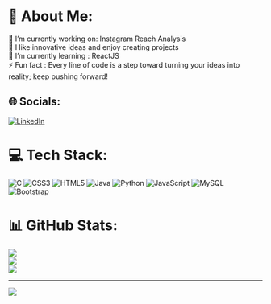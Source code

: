 # 💫 About Me:
🔭 I’m currently working on: Instagram Reach Analysis<br>👯 I like innovative ideas and enjoy creating projects<br>🌱 I’m currently learning : ReactJS<br>⚡ Fun fact : Every line of code is a step toward turning your ideas into reality; keep pushing forward!


## 🌐 Socials:
[![LinkedIn](https://img.shields.io/badge/LinkedIn-%230077B5.svg?logo=linkedin&logoColor=white)](https://linkedin.com/in/aditi-garg-a279a1228) 

# 💻 Tech Stack:
![C](https://img.shields.io/badge/c-%2300599C.svg?style=for-the-badge&logo=c&logoColor=white) ![CSS3](https://img.shields.io/badge/css3-%231572B6.svg?style=for-the-badge&logo=css3&logoColor=white) ![HTML5](https://img.shields.io/badge/html5-%23E34F26.svg?style=for-the-badge&logo=html5&logoColor=white) ![Java](https://img.shields.io/badge/java-%23ED8B00.svg?style=for-the-badge&logo=openjdk&logoColor=white) ![Python](https://img.shields.io/badge/python-3670A0?style=for-the-badge&logo=python&logoColor=ffdd54) ![JavaScript](https://img.shields.io/badge/javascript-%23323330.svg?style=for-the-badge&logo=javascript&logoColor=%23F7DF1E) ![MySQL](https://img.shields.io/badge/mysql-4479A1.svg?style=for-the-badge&logo=mysql&logoColor=white) ![Bootstrap](https://img.shields.io/badge/bootstrap-%238511FA.svg?style=for-the-badge&logo=bootstrap&logoColor=white)
# 📊 GitHub Stats:
![](https://github-readme-stats.vercel.app/api?username=Aditigarg18&theme=dark&hide_border=false&include_all_commits=false&count_private=false)<br/>
![](https://github-readme-streak-stats.herokuapp.com/?user=Aditigarg18&theme=dark&hide_border=false)<br/>
![](https://github-readme-stats.vercel.app/api/top-langs/?username=Aditigarg18&theme=dark&hide_border=false&include_all_commits=false&count_private=false&layout=compact)

---
[![](https://visitcount.itsvg.in/api?id=Aditigarg18&icon=0&color=0)](https://visitcount.itsvg.in)

